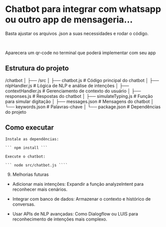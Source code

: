 # Chatbot para integrar com whatsapp ou outro app de mensageria...

<p> Basta ajustar os arquivos .json a suas necessidades e rodar o código.</p></br>
<p> Aparecera um qr-code no terminal que poderá implementar com seu app 





## Estrutura do projeto

/chatbot
│
├── /src
│   ├── chatbot.js          # Código principal do chatbot
│   ├── nlpHandler.js       # Lógica de NLP e análise de intenções
│   ├── contextHandler.js   # Gerenciamento de contexto do usuário
│   ├── responses.js        # Respostas do chatbot
│   ├── simulateTyping.js   # Função para simular digitação
│   ├── messages.json       # Mensagens do chatbot
│   └── keywords.json       # Palavras-chave
│
└── package.json            # Dependências do projeto


## Como executar

    Instale as dependências:
   
    ``` npm install ```

    Execute o chatbot:
   
    ``` node src/chatbot.js ````

9. Melhorias futuras

- Adicionar mais intenções: Expandir a função analyzeIntent para reconhecer mais cenários.

- Integrar com banco de dados: Armazenar o contexto e histórico de conversas.

- Usar APIs de NLP avançadas: Como Dialogflow ou LUIS para reconhecimento de intenções mais complexo.